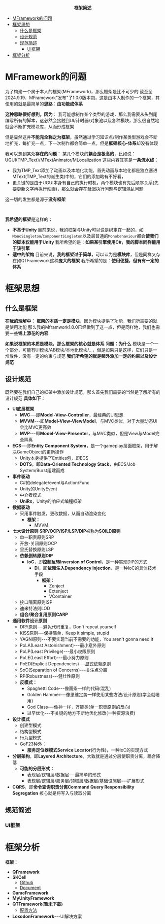 **<center><BBBG>框架简述</BBBG></center>**

<!-- TOC -->

- [MFramework的问题](#mframework的问题)
- [框架思想](#框架思想)
  - [什么是框架](#什么是框架)
  - [设计规范](#设计规范)
  - [规范简述](#规范简述)
    - [UI框架](#ui框架)
- [框架分析](#框架分析)

<!-- /TOC -->

# MFramework的问题

为了构建一个属于本人的框架(MFramework)，那么框架是比不可少的
截至至2024.9.19，MFramework"发布"了1.0.0版本包，这是由本人制作的一个框架，其使用的就是最简单的**思路：<VT>由功能成体系</VT>**

**这种思路很好想到，因为：**
我可能想制作某个类型的游戏，那么我需要从头到尾编写所有的脚本，这必然会接触到UI/计时器/对象池以及各种模块，那么很自然地就会不断扩充模块库，从而形成框架

但是显然这并**不能完全称之为框架**，虽然通过学习知识点/制作某类型游戏会不断地扩充，每扩充一点，下一次制作都会简单一点，但是<VT><B>框架核心-体系</B></VT>却没有体现

我可以想到某处**存在的问题**：
某几个模块的<DRD><B>耦合是极高的</B></DRD>，比如说：UGUI(TMP_Text)/MTextAnimator/MLocalization
这些内容其实是**一条流水线**：
- 我为TMP_Text添加了动画以及本地化功能，首先动画与本地化都是独立塞进MText(TMP_Text的派生类)中的，它们的<DRD>添加略有不好看</DRD>，
- 更关键的是由于UGUI本身有自己的执行时机，两个模块也有先后顺序关系(先要更新文字再执行动画)，那么就会<DRD>存在延迟执行问题与逻辑混乱问题</DRD>

这一切的发生都是源于**没有框架**

<BR>

**我希望的框架**是这样的：

- **不基于Unity**
  目前来说，我的框架与Unity可以说是绑定在一起的，如`MonoSingleton`/`ComponentSingleton`以及最普通的`Monobehaviour`都会<DRD><B>使我们的脚本仅能用于Unity</B></DRD>
  我所希望的是：**<VT>如果某引擎使用C#，我的脚本同样能用于该引擎</VT>**
- **适中的架构**
  目前来说，**我的框架过于简单**，可以认为是<GN><B>模块库</B></GN>，但是同样又存在如QTFramework这种**庞大的框架**
  我所希望的是：**<VT>使用便捷，但有有一定的体系</VT>**

# 框架思想

## 什么是框架

**在我的理解中：**
<VT><B>框架的本质一定是模块</B></VT>，因为模块提供了功能，我们所需要的就是使用功能
那么我的Mframwork1.0.0已经做到了这一点，但是同样地，我们也需要一些**锦上添花的内容**

**<VT>如果说框架的本质是模块，那么框架的核心就是体系</VT>**
**<BL>问题：为什么</BL>**
<BL>模块是一个一个部分，可能有UI模块/AB模块/本地化模块/...，但是如果只是这样，它们只是一堆散件，没有一定的约束与规范</BL>
**<VT>我们所希望的就是额外添加一定的约束以及设计规范</VT>**

## 设计规范

既然要在我们自己的框架中添加设计规范，那么首先我们需要的当然是了解所有的设计规范
**具体如下：**

- **UI底层框架**
  - **<GN>MVC</GN>**---即<GN><B>Model-View-Controller</B></GN>，<VT>最经典的UI思想</VT>
  - **<GN>MVVM</GN>**---即<GN><B>Model-View-ViewModel</B></GN>，<VT>与MVC类似，对于大量动态UI会比MVC更高效</VT>
  - **<GN>MVP</GN>**---即<GN><B>Model-View-Presenter</B></GN>，<VT>与MVC类似，但是View与Model完全隔离</VT>
- **<GN>ECS</GN>**---即<GN><B>Entity Component System</B></GN>，<VT>是一个gameplay层面框架，用于解决GameObject的更新操作</VT>
  - Unity本身提供了Entities包，即ECS
  - **<GN>DOTS</GN>**，即<GN><B>Data-Oriented Technology Stack</B></GN>，<VT>由ECS/Job System/Burst组建而成</VT>
- **事件驱动**
  - C#的delegate/event与Action/Func
  - Unity的UnityEvent
  - 中介者模式
  - **<GN>UniRx</GN>**，Unity的<VT>响应式编程框架</VT>
- **数据驱动**
  - 采用事件触发，更改数据，从而自动渲染变化
    - **框架：**
      - MVVM
- **七大设计原则**
    **SRP/OCP/ISP/LSP/DIP**被称为<B><GN>SOILD原则</GN></B>
  - 单一职责原则SRP
  - 开放-关闭原则OCP
  - 里氏替换原则LSP
  - **依赖倒转原则DIP**
    - **<GN>IoC</GN>**，即<GN><B>控制反转Inversion of Control</B></GN>，是一种<VT>实现DIP的方式</VT>
      - **<GN>DI</GN>**，即<GN><B>依赖注入Dependency Injection</B></GN>，是一种<VT>IoC的具体技术手段</VT>
        - **框架：**
          - Zenject
          - Extenject
          - VContainer
  - 接口隔离原则ISP
  - 迪米特法则LOD
  - **组合/聚合复用原则CARP**
- **通用软件设计原则**
  - DRY原则---避免代码重复，Don't repeat yourself
  - KISS原则---保持简单，Keep it simple, stupid
  - YAGNI原则---不要实现当前不需要的功能，You aren't gonna need it
  - PoLA(Least Astonishment)---最小意外原则
  - PoLP(Least Privilege)---最小权限原则
  - PoLE(Least Effort)---最小努力原则
  - PoED(Explicit Dependencies)---显式依赖原则
  - SoC(Separation of Concerns)---关注点分离
  - RP(Robustness)---健壮性原则
  - **反模式：**
    - Spaghetti Code---像面条一样的代码(混乱)
    - Golden Hammer---像思维定势一样使用某些方法/设计原则(学会就嗯用)
    - God Class---像神一样，万能类(单一职责原则的反向)
    - 过早优化---不关键的地方不断地优化修改(一种资源浪费)
- **设计模式**
  - 创建型模式
  - 结构型模式
  - 行为型模式
  - GoF23种外：
    - <GN><B>服务定位器模式Service Locator</B></GN><VT>(行为性)</VT>，一种<VT>IoC的实现方式</VT>
- **<GN>分层架构</GN>**，即<GN><B>Layered Architecture</B></GN>，大致就是通过分层使<VT>职责分离，耦合降低</VT>
  - **可能的分层形式：**
    - 表现层/逻辑层/数据层---最简单的形式
    - 表现层/逻辑层/服务层/领域层/数据层/基础设施层---扩展形式
- **<GN>CQRS</GN>**，即<GN><B>命令查询职责分离Command Query Responsibility Segregation</B></GN>
  核心就是<VT>将写入与读取分离</VT>

## 规范简述

### UI框架

# 框架分析

**框架：**

- **QFramework**
- **SKCell**
  - [Github](https://github.com/Skyrim07/SKCell)
  - [Document](https://skyrim07.github.io/SKCell/#/)
- **GameFramework**
- **MyUnityFramework**
- **QTFramework(暂未下载)**
  - [配置方法](https://www.bilibili.com/video/BV138y6YDEG6)
- **LoxodonFramework**---UI解决方案
